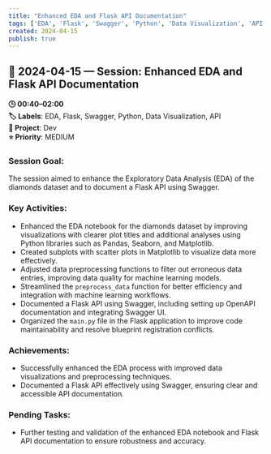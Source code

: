 ```yaml
---
title: "Enhanced EDA and Flask API Documentation"
tags: ['EDA', 'Flask', 'Swagger', 'Python', 'Data Visualization', 'API']
created: 2024-04-15
publish: true
---
```


## 📅 2024-04-15 — Session: Enhanced EDA and Flask API Documentation

**🕒 00:40–02:00**  
**🏷️ Labels**: EDA, Flask, Swagger, Python, Data Visualization, API  
**📂 Project**: Dev  
**⭐ Priority**: MEDIUM  


### Session Goal:
The session aimed to enhance the Exploratory Data Analysis (EDA) of the diamonds dataset and to document a Flask API using Swagger.

### Key Activities:
- Enhanced the EDA notebook for the diamonds dataset by improving visualizations with clearer plot titles and additional analyses using Python libraries such as Pandas, Seaborn, and Matplotlib.
- Created subplots with scatter plots in Matplotlib to visualize data more effectively.
- Adjusted data preprocessing functions to filter out erroneous data entries, improving data quality for machine learning models.
- Streamlined the `preprocess_data` function for better efficiency and integration with machine learning workflows.
- Documented a Flask API using Swagger, including setting up OpenAPI documentation and integrating Swagger UI.
- Organized the `main.py` file in the Flask application to improve code maintainability and resolve blueprint registration conflicts.

### Achievements:
- Successfully enhanced the EDA process with improved data visualizations and preprocessing techniques.
- Documented a Flask API effectively using Swagger, ensuring clear and accessible API documentation.

### Pending Tasks:
- Further testing and validation of the enhanced EDA notebook and Flask API documentation to ensure robustness and accuracy.
